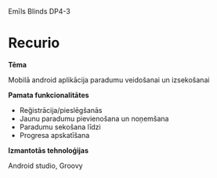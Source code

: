 Emīls Blinds DP4-3

# Recurio

**Tēma**

Mobilā android aplikācija paradumu veidošanai un izsekošanai


**Pamata funkcionalitātes**

* Reğistrācija/pieslēgšanās
* Jaunu paradumu pievienošana un noņemšana
* Paradumu sekošana līdzi
* Progresa apskatīšana


**Izmantotās tehnoloģijas**

Android studio, Groovy

